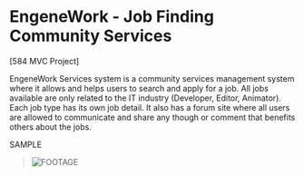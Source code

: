 # EngeneWork - Job Finding Community Services
 
[584 MVC Project]

EngeneWork Services system is a community services management system where it allows and helps
users to search and apply for a job. All jobs available are only related to the IT industry (Developer,
Editor, Animator). Each job type has its own job detail. It also has a forum site where all users are
allowed to communicate and share any though or comment that benefits others about the jobs.

SAMPLE
>![FOOTAGE](https://github.com/codeEllo/EngeneWork/blob/main/EngeneSample.gif?raw=true)<br>
